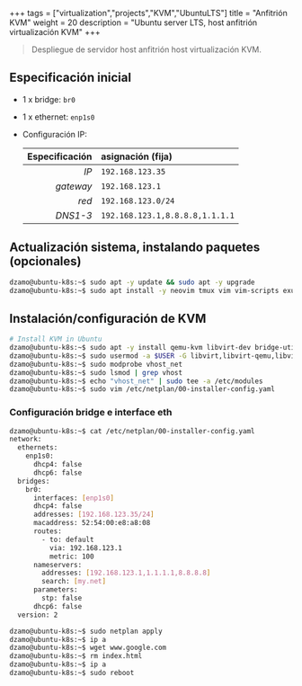 +++
tags = ["virtualization","projects","KVM","UbuntuLTS"]
title = "Anfitrión KVM"
weight = 20
description = "Ubuntu server LTS, host anfitrión virtualización KVM"
+++

> Despliegue de servidor host anfitrión host virtualización KVM.

## Especificación inicial

- 1 x bridge: `br0` 
- 1 x ethernet: `enp1s0`
- Configuración IP:
  
  | Especificación | asignación (fija) |
  |--:               |:-- |
  |_IP_| `192.168.123.35`|
  |_gateway_| `192.168.123.1`|
  |_red_| `192.168.123.0/24`|
  |_DNS1-3_| `192.168.123.1,8.8.8.8,1.1.1.1`|

## Actualización sistema, instalando paquetes (opcionales)

```bash
dzamo@ubuntu-k8s:~$ sudo apt -y update && sudo apt -y upgrade
dzamo@ubuntu-k8s:~$ sudo apt install -y neovim tmux vim vim-scripts exuberant-ctags python-greenlet-dev
```

## Instalación/configuración de KVM

```bash
# Install KVM in Ubuntu
dzamo@ubuntu-k8s:~$ sudo apt -y install qemu-kvm libvirt-dev bridge-utils libvirt-daemon-system libvirt-daemon virtinst bridge-utils libosinfo-bin libguestfs-tools virt-top
dzamo@ubuntu-k8s:~$ sudo usermod -a $USER -G libvirt,libvirt-qemu,libvirt-dnsmasq,kvm
dzamo@ubuntu-k8s:~$ sudo modprobe vhost_net
dzamo@ubuntu-k8s:~$ sudo lsmod | grep vhost
dzamo@ubuntu-k8s:~$ echo "vhost_net" | sudo tee -a /etc/modules
dzamo@ubuntu-k8s:~$ sudo vim /etc/netplan/00-installer-config.yaml
```

### Configuración bridge e interface eth

```bash
dzamo@ubuntu-k8s:~$ cat /etc/netplan/00-installer-config.yaml 
network:
  ethernets:
    enp1s0:
      dhcp4: false
      dhcp6: false
  bridges:
    br0:
      interfaces: [enp1s0]
      dhcp4: false
      addresses: [192.168.123.35/24]
      macaddress: 52:54:00:e8:a8:08
      routes:
        - to: default
          via: 192.168.123.1 
          metric: 100
      nameservers:
        addresses: [192.168.123.1,1.1.1.1,8.8.8.8]
        search: [my.net]   
      parameters:
        stp: false
      dhcp6: false
  version: 2

dzamo@ubuntu-k8s:~$ sudo netplan apply
dzamo@ubuntu-k8s:~$ ip a
dzamo@ubuntu-k8s:~$ wget www.google.com
dzamo@ubuntu-k8s:~$ rm index.html 
dzamo@ubuntu-k8s:~$ ip a
dzamo@ubuntu-k8s:~$ sudo reboot
```


